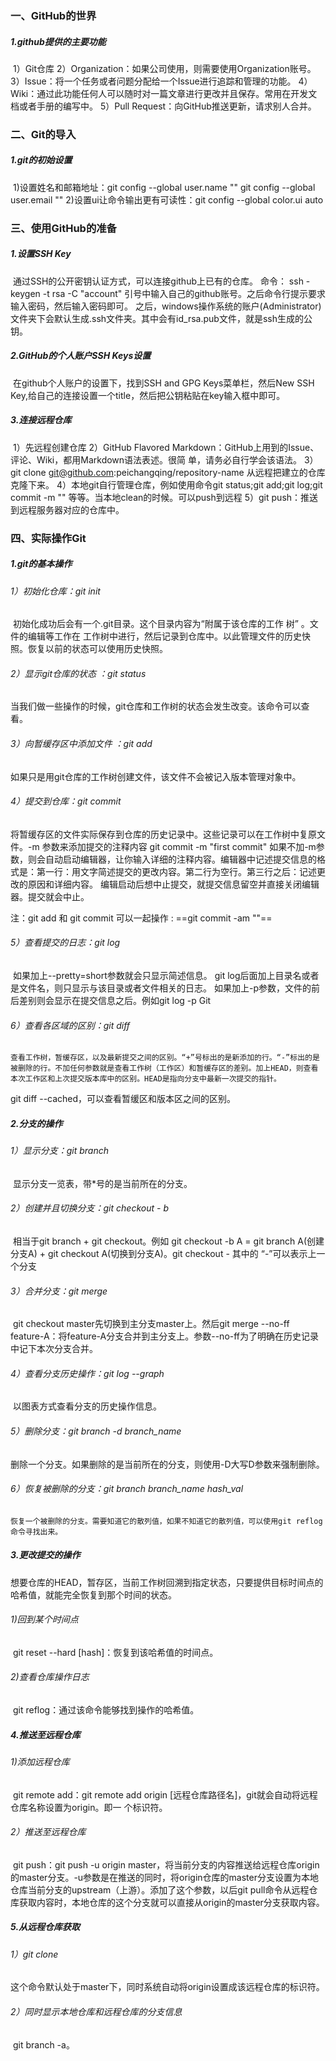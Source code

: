 ### 一、GitHub的世界

##### 	1.github提供的主要功能

​		1）Git仓库
		2）Organization：如果公司使用，则需要使用Organization账号。
		3）Issue：将一个任务或者问题分配给一个Issue进行追踪和管理的功能。
4）Wiki：通过此功能任何人可以随时对一篇文章进行更改并且保存。常用在开发文档或者手册的编写中。
		5）Pull Request：向GitHub推送更新，请求别人合并。



### 二、Git的导入

##### 	1.git的初始设置

​		1)设置姓名和邮箱地址：git config --global user.name ""     git config --global user.email ""
		2)设置ui让命令输出更有可读性：git config --global color.ui auto

### 三、使用GitHub的准备

##### 	1.设置SSH Key

​	通过SSH的公开密钥认证方式，可以连接github上已有的仓库。
命令：	ssh -keygen -t rsa -C "account"   引号中输入自己的github账号。之后命令行提示要求输入密码，然后输入密码即可。
	之后，windows操作系统的账户(Administrator)文件夹下会默认生成.ssh文件夹。其中会有id_rsa.pub文件，就是ssh生成的公钥。

##### 2.GitHub的个人账户SSH Keys设置
​	在github个人账户的设置下，找到SSH and GPG Keys菜单栏，然后New SSH Key,给自己的连接设置一个title，然后把公钥粘贴在key输入框中即可。

##### 3.连接远程仓库

​		1）先远程创建仓库
		2）GitHub Flavored Markdown：GitHub上用到的Issue、评论、Wiki，都用Markdown语法表述。很简    		单，请务必自行学会该语法。
		3）git clone git@github.com:peichangqing/repository-name 从远程把建立的仓库克隆下来。
		4）本地git自行管理仓库，例如使用命令git status;git add;git log;git commit -m ""  等等。当本地clean的时候。可以push到远程
		5）git push：推送到远程服务器对应的仓库中。

### 四、实际操作Git

##### 1.git的基本操作

###### 	1）初始化仓库：git init 

​	初始化成功后会有一个.git目录。这个目录内容为“附属于该仓库的工作  树” 。文件的编辑等工作在            工作树中进行，然后记录到仓库中。以此管理文件的历史快照。恢复以前的状态可以使用历史快照。

###### 	2）显示git仓库的状态 ：git status

​        当我们做一些操作的时候，git仓库和工作树的状态会发生改变。该命令可以查看。

###### 	3）向暂缓存区中添加文件 ：git add

​        如果只是用git仓库的工作树创建文件，该文件不会被记入版本管理对象中。

###### 	4）提交到仓库：git commit 

​        将暂缓存区的文件实际保存到仓库的历史记录中。这些记录可以在工作树中复原文件。-m 参数来添加提交的注释内容 git commit -m "first commit"
	如果不加-m参数，则会自动启动编辑器，让你输入详细的注释内容。编辑器中记述提交信息的格式是：第一行：用文字简述提交的更改内容。第二行为空行。第三行之后：记述更改的原因和详细内容。
	编辑启动后想中止提交，就提交信息留空并直接关闭编辑器。提交就会中止。

注：git add 和 git commit 可以一起操作 : ==git commit -am ""==

###### 	5）查看提交的日志：git log 

​	如果加上--pretty=short参数就会只显示简述信息。
	git log后面加上目录名或者是文件名，则只显示与该目录或者文件相关的日志。
	如果加上-p参数，文件的前后差别则会显示在提交信息之后。例如git log -p Git

###### 	6）查看各区域的区别：git diff

 	查看工作树，暂缓存区，以及最新提交之间的区别。“+”号标出的是新添加的行。“-”标出的是被删除的行。不加任何参数就是查看工作树（工作区）和暂缓存区的差别。加上HEAD，则查看本次工作区和上次提交版本库中的区别。HEAD是指向分支中最新一次提交的指针。
git diff --cached，可以查看暂缓区和版本区之间的区别。

##### 2.分支的操作

###### 	1）显示分支：git branch 

​	显示分支一览表，带*号的是当前所在的分支。

###### 	2）创建并且切换分支：git checkout - b 

​	相当于git branch + git checkout。例如 git checkout -b A = git branch A(创建分支A) + git checkout A(切换到分支A)。git checkout - 其中的 “-”可以表示上一个分支

###### 	3）合并分支：git merge 

​	git checkout master先切换到主分支master上。然后git merge --no-ff feature-A：将feature-A分支合并到主分支上。参数--no-ff为了明确在历史记录中记下本次分支合并。

###### 	4）查看分支历史操作：git log --graph 

​	以图表方式查看分支的历史操作信息。

###### 	5）删除分支：git branch -d branch_name

​	删除一个分支。如果删除的是当前所在的分支，则使用-D大写D参数来强制删除。

###### 	6）恢复被删除的分支：git branch branch_name hash_val 

 	恢复一个被删除的分支。需要知道它的散列值，如果不知道它的散列值，可以使用git reflog命令寻找出来。

##### 3.更改提交的操作

​	想要仓库的HEAD，暂存区，当前工作树回溯到指定状态，只要提供目标时间点的哈希值，就能完全恢复到那个时间的状态。

###### 1)回到某个时间点

​	git reset --hard [hash]：恢复到该哈希值的时间点。

###### 2)查看仓库操作日志

​	git reflog：通过该命令能够找到操作的哈希值。

##### 4.推送至远程仓库

###### 1)添加远程仓库

​	git remote add：git remote add origin [远程仓库路径名]，git就会自动将远程仓库名称设置为origin。即一	  个标识符。

###### 2）推送至远程仓库

​	git push：git push -u origin master，将当前分支的内容推送给远程仓库origin的master分支。-u参数是在推送的同时，将origin仓库的master分支设置为本地仓库当前分支的upstream（上游）。添加了这个参数，以后git pull命令从远程仓库获取内容时，本地仓库的这个分支就可以直接从origin的master分支获取内容。

##### 5.从远程仓库获取

###### 1）git clone

​	这个命令默认处于master下，同时系统自动将origin设置成该远程仓库的标识符。

###### 2）同时显示本地仓库和远程仓库的分支信息

​	git branch -a。